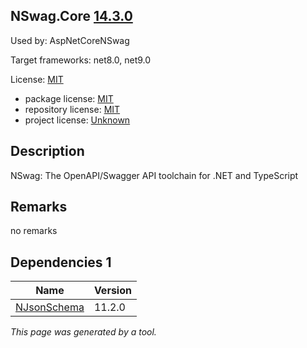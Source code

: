 NSwag.Core [14.3.0](https://www.nuget.org/packages/NSwag.Core/14.3.0)
--------------------

Used by: AspNetCoreNSwag

Target frameworks: net8.0, net9.0

License: [MIT](../../../../licenses/mit) 

- package license: [MIT](https://licenses.nuget.org/MIT) 
- repository license: [MIT](https://github.com/RicoSuter/NSwag.git) 
- project license: [Unknown](http://nswag.org/) 

Description
-----------
NSwag: The OpenAPI/Swagger API toolchain for .NET and TypeScript

Remarks
-----------
no remarks


Dependencies 1
-----------

|Name|Version|
|----------|:----|
|[NJsonSchema](../../../../packages/nuget.org/njsonschema/11.2.0)|11.2.0|

*This page was generated by a tool.*
